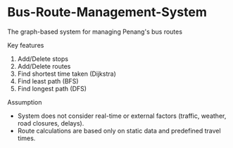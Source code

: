 # Bus-Route-Management-System
The graph-based system for managing Penang's bus routes

Key features
1. Add/Delete stops
2. Add/Delete routes
3. Find shortest time taken (Dijkstra)
4. Find least path (BFS)
5. Find longest path (DFS)

Assumption
- System does not consider real-time or external factors (traffic, weather, road closures, delays).
- Route calculations are based only on static data and predefined travel times.
